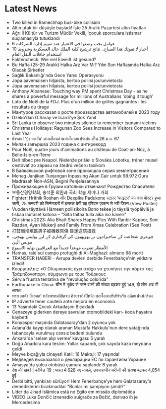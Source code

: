 # Latest News
-  Two killed in Ramechhap bus-bike collision
-  Altın ufak bir düşüşle başladı! İşte 25 Aralık Pazartesi altın fiyatları
-  Ağrı İl Kültür ve Turizm Müdür Vekili, 'çocuk sporculara istismar' suçlamasıyla tutuklandı
-  6 عوامل يجب وضعها في الاعتبار عند تقييم إدارة الشركات
-  10 أخبار لا تفوتك هذا الصباح.. نتائج ترشيح كلية الملك خالد العسكرية وشروط استخدام حافلات النقل العام
-  Faktencheck: Wie viel Eiweiß ist gesund?
-  Bu Hafta (25-29 Aralık) Halka Arz Var Mı? Yılın Son Haftasında Halka Arz Olacak Şirketler
-  Sağlık Bakanlığı'nda Gece Yarısı Operasyonu
-  Jopa aavemaisen hiljaista, kertoo poliisi joulunvietosta
-  Jopa aavemaisen hiljaista, kertoo poliisi joulunvietosta
-  Anthony Albanese: Touching way PM spent Christmas Day - as he shares a powerful message for millions of Australians 'doing it tough'
-  Loto de Noël de la FDJ. Plus d'un million de grilles gagnantes : les résultats du tirage
-  Мантуров рассказал о росте производства автомобилей в 2023 году
-  Dzeko'dan G.Saray ve Icardi'ye Şok Yanıt
-  Sri Lanka to observe two minutes silence to remember tsunami victims
-  Christmas Holidays: Ragunan Zoo Sees Increase in Visitors Compared to Last Year
-  ยังรอด! ‘บุ้ง-ตะวัน’ ศาลเลื่อนอ่านคำสั่งถอนประกัน เป็น 26 ม.ค. 67
-  Милан завършва 2023 година с антирекорд
-  Pour Noël, quatre jours d'animations au château de Coat-an-Noz, à Belle-Isle-en-Terre
-  Deň blbec pre Neapol. Nielenže prišiel o Slováka Lobotku, tréner musel cestovať zo zápasu na štedrú večeru taxíkom
-  В Байкальской рифтовой зоне произошла серия землетрясений
-  Menag Janjikan Tunjangan Inpassing Akan Cair untuk 98.972 Guru Madrasah Non-ASN, Begini Penjelasannya
-  Проживающие в Грузии католики отмечают Рождество Спасителя
-  부동산경영학회, 송석준 의원과 국회 학술 세미나 개최
-  Fighter: Hrithik Roshan और Deepika Padukone स्टारर 'फाइटर' का नया पोस्टर हुआ जारी, 25 जनवरी को सिनेमाघरों में दस्तक देगी यह एरियल एक्शन से भरी फिल्म (View Poster)
-  Vuoden täyttävä Hämeen poliisikoira Bono tekee jo täysiä työpäiviä ja tiskaa lautaset kotona – "Siitä taitaa tulla aika iso kaveri"
-  Christmas 2023: Alia Bhatt Shares Happy Pics With Ranbir Kapoor, Soni Razdan, Ayan Mukerji and Family From Xmas Celebration (See Post)
-  打鼓嶺堆填區男子被機器夾傷 昏迷送院搶救
-  چوہدری شجاعت کے صاحبزادوں نے پھوپھیوں کی گرفتاری کے لیے پولیس بھیجی، مونس الٰہی
-  الأمطار تضرب موعداً جديداً مع العراقيين نهاية الاسبوع
-  Hamas, raid sul campo profughi di Al-Maghazi: almeno 68 morti
-  TRANSFER HABERİ - Avrupa devleri derbide Fenerbahçe'nin yıldızını izledi!
-  Κουρμπέλης: «Ο Ολυμπιακός έχει στόχο να χτυπήσει την πόρτα της Τράμπζονσπορ», σύμφωνα με τους Τούρκους
-  Sérvia frustra tentativa de "revolução colorida"
-  Earthquake In China: चीन में भूकंप से मरने वालों की संख्या बढ़कर हुई 149, दो लोग अब भी लापता
-  พระเอกดัง ยิ่งฮอต! หลังพรหมลิขิตจบ คิวยาวถึงปีหน้า เผยโอกาสรีเทิร์นรัก อดีตแฟนนักร้อง
-  IP advierte tener cautela ante mejora en economía
-  13 Yaşındaki Çocuk Arkadaşını Bıçakladı
-  Cenazeye giderken dereye savrulan otomobildeki karı- koca hayatını kaybetti
-  Konyaspor maçında Galatasaray'dan 2 oyuncu yok
-  Adana'da kayıp olarak aranan Mustafa Hakkulu'nun dere yatağında tabancayla vurulmuş cansız bedeni bulundu
-  Ankara'da 'selam alıp verme' kavgası: 5 yaralı
-  Doğu Anadolu kara teslim: Yollar kapandı, çok sayıda kaza meydana geldi
-  Meyve bıçağıyla cinayet! Katil: 16 Maktul: 17 yaşında!
-  Медведев высказался о декларации ЕС по гарантиям Украине
-  Amasya'da yolcu otobüsü çamura saplandı: 6 yaralı
-  देश की खबरें | कोविड-19 : भारत में 628 नए मामले, उपचाराधीन मरीजों की संख्या बढ़कर 4,054 हुई
-  Derbi bitti, yankıları sürüyor! Hem Fenerbahçe'ye hem Galatasaray'a demediklerini bırakmadılar "Bunlar mı şampiyon şimdi?"
-  Líder da Jihad Islâmica está no Egito em missão diplomática
-  VIDEO Luka Dončić iznenadio suigrače za Božić, darivao ih je Mercedesima
